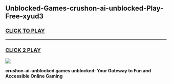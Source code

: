 
## Unblocked-Games-crushon-ai-unblocked-Play-Free-xyud3
<h3>
<a href="https://premium76.site?title=crushon-ai-unblocked&ref=21A">CLICK TO PLAY</a></h3>
<hr>

<h3>
<a href="https://premium76.site?title=crushon-ai-unblocked&ref=21A">CLICK 2 PLAY</a>
  
</h3>

<a href="https://premium76.site?title=crushon-ai-unblocked&ref=21A"><img src="https://clearcache.store/games.png"></a>


**crushon-ai-unblocked games unblocked: Your Gateway to Fun and Accessible Online Gaming**
